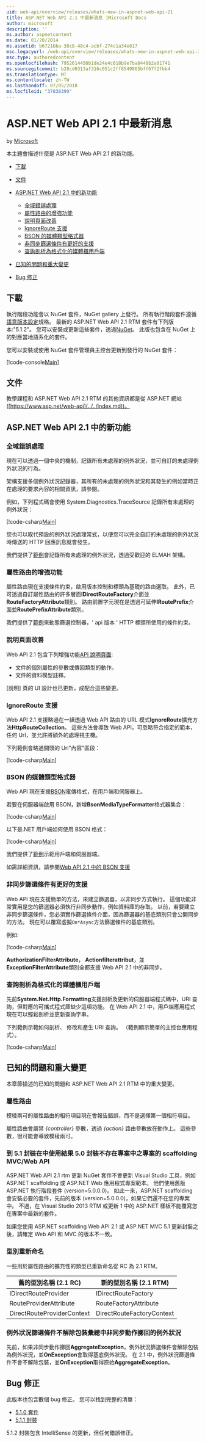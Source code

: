 ```yaml
---
uid: web-api/overview/releases/whats-new-in-aspnet-web-api-21
title: ASP.NET Web API 2.1 中最新消息 |Microsoft Docs
author: microsoft
description: ''
ms.author: aspnetcontent
ms.date: 01/20/2014
ms.assetid: b6721bba-38c8-48c4-acbf-274c1a34e817
msc.legacyurl: /web-api/overview/releases/whats-new-in-aspnet-web-api-21
msc.type: authoredcontent
ms.openlocfilehash: 7952614456b1de24e4c618b9e7ba8448b2a01741
ms.sourcegitcommit: b28cd0313af316c051c2ff8549865bff67f2fbb4
ms.translationtype: MT
ms.contentlocale: zh-TW
ms.lasthandoff: 07/05/2018
ms.locfileid: "37838399"
---
```

<a name="whats-new-in-aspnet-web-api-21"></a>ASP.NET Web API 2.1 中最新消息
====================
by [Microsoft](https://github.com/microsoft)

本主題會描述什麼是 ASP.NET Web API 2.1 的新功能。

- [下載](#download)
- [文件](#documentation)
- [ASP.NET Web API 2.1 中的新功能](#new-features)

    - [全域錯誤處理](#global-error)
    - [屬性路由的增強功能](#attribute-routing)
    - [說明頁面改善](#help-page)
    - [IgnoreRoute 支援](#ignoreroute)
    - [BSON 的媒體類型格式器](#bson)
    - [非同步篩選條件有更好的支援](#async-filters)
    - [查詢剖析為格式化的媒體櫃用戶端](#query-parsing)
- [已知的問題和重大變更](#known-issues)
- [Bug 修正](#bug-fixes)

<a id="download"></a>
## <a name="download"></a>下載

執行階段功能會以 NuGet 套件，NuGet gallery 上發行。 所有執行階段套件遵循[語意版本設定](http://semver.org/)規格。 最新的 ASP.NET Web API 2.1 RTM 套件有下列版本:"5.1.2"。 您可以安裝或更新這些套件，透過[NuGet](http://www.nuget.org/packages/Microsoft.AspNet.WebApi/)。 此版也包含在 NuGet 上的對應當地語系化的套件。

您可以安裝或使用 NuGet 套件管理員主控台更新到發行的 NuGet 套件：

[!code-console[Main](whats-new-in-aspnet-web-api-21/samples/sample1.cmd)]

<a id="documentation"></a>
## <a name="documentation"></a>文件

教學課程和 ASP.NET Web API 2.1 RTM 的其他資訊都是從 ASP.NET 網站 ([https://www.asp.net/web-api](../../index.md))。

<a id="new-features"></a>
## <a name="new-features-in-aspnet-web-api-21"></a>ASP.NET Web API 2.1 中的新功能

<a id="global-error"></a>
### <a name="global-error-handling"></a>全域錯誤處理

現在可以透過一個中央的機制，記錄所有未處理的例外狀況，並可自訂的未處理例外狀況的行為。

架構支援多個例外狀況記錄器，其所有的未處理的例外狀況和其發生的例如當時正在處理的要求內容的相關資訊，請參閱。

例如，下列程式碼會使用 System.Diagnostics.TraceSource 記錄所有未處理的例外狀況：

[!code-csharp[Main](whats-new-in-aspnet-web-api-21/samples/sample2.cs)]

您也可以取代預設的例外狀況處理常式，以便您可以完全自訂的未處理的例外狀況時傳送的 HTTP 回應訊息就會發生。

我們提供了[範例](http://aspnet.codeplex.com/SourceControl/latest#Samples/WebApi/Elmah/ReadMe.txt)會記錄所有未處理的例外狀況，透過受歡迎的 ELMAH 架構。

<a id="attribute-routing"></a>
### <a name="attribute-routing-improvements"></a>屬性路由的增強功能

屬性路由現在支援條件約束，啟用版本控制和標頭為基礎的路由選取。 此外，已可透過自訂屬性路由的許多層面**IDirectRouteFactory**介面並**RouteFactoryAttribute**類別。 路由前置字元現在是透過可延伸**IRoutePrefix**介面並**RoutePrefixAttribute**類別。

我們提供了[範例](http://aspnet.codeplex.com/SourceControl/latest#Samples/WebApi/RoutingConstraintsSample/ReadMe.txt)來動態篩選控制器，' api 版本 ' HTTP 標頭所使用的條件約束。

<a id="help-page"></a>
### <a name="help-page-improvements"></a>說明頁面改善

Web API 2.1 包含下列增強功能[API 說明頁面](../getting-started-with-aspnet-web-api/creating-api-help-pages.md):

- 文件的個別屬性的參數或傳回類型的動作。
- 文件的資料模型註釋。

[說明] 頁的 UI 設計也已更新，成配合這些變更。

<a id="ignoreroute"></a>
### <a name="ignoreroute-support"></a>IgnoreRoute 支援

Web API 2.1 支援略過在一組透過 Web API 路由的 URL 模式**IgnoreRoute**擴充方法**HttpRouteCollection**。 這些方法會導致 Web API，可忽略符合指定的範本，任何 Url，並允許將額外的處理視主機。

下列範例會略過開頭的 Uri&quot;內容&quot;區段：

[!code-csharp[Main](whats-new-in-aspnet-web-api-21/samples/sample3.cs)]

<a id="bson"></a>
### <a name="bson-media-type-formatter"></a>BSON 的媒體類型格式器

Web API 現在支援[BSON](http://bsonspec.org/)電傳格式，在用戶端和伺服器上。

若要在伺服器端啟用 BSON，新增**BsonMediaTypeFormatter**格式器集合：

[!code-csharp[Main](whats-new-in-aspnet-web-api-21/samples/sample4.cs)]

以下是.NET 用戶端如何使用 BSON 格式：

[!code-csharp[Main](whats-new-in-aspnet-web-api-21/samples/sample5.cs)]

我們提供了[範例](http://aspnet.codeplex.com/SourceControl/latest#Samples/WebApi/BSONSample/ReadMe.txt)示範用戶端和伺服器端。

如需詳細資訊，請參閱[Web API 2.1 中的 BSON 支援](../formats-and-model-binding/bson-support-in-web-api-21.md)

<a id="async-filters"></a>
### <a name="better-support-for-async-filters"></a>非同步篩選條件有更好的支援

Web API 現在支援簡單的方法，來建立篩選器，以非同步方式執行。 這個功能非常實用是您的篩選器必須執行非同步動作，例如資料庫的存取。 以前，若要建立非同步篩選條件，您必須實作篩選條件介面，因為篩選器的基底類別只會公開同步的方法。 現在可以覆寫虛擬`On*Async`方法篩選條件的基底類別。

例如: 

[!code-csharp[Main](whats-new-in-aspnet-web-api-21/samples/sample6.cs)]

**AuthorizationFilterAttribute**， **Actionfilterattribut**，並**ExceptionFilterAttribute**類別全都支援 Web API 2.1 中的非同步。

<a id="query-parsing"></a>
### <a name="query-parsing-for-the-client-formatting-library"></a>查詢剖析為格式化的媒體櫃用戶端

先前**System.Net.Http.Formatting**支援剖析及更新的伺服器端程式碼中，URI 查詢，但對應的可攜式程式庫缺少這項功能。 在 Web API 2.1 中，用戶端應用程式現在可以輕鬆剖析並更新查詢字串。

下列範例示範如何剖析、 修改和產生 URI 查詢。 （範例顯示簡單的主控台應用程式）。

[!code-csharp[Main](whats-new-in-aspnet-web-api-21/samples/sample7.cs)]

<a id="known-issues"></a>
## <a name="known-issues-and-breaking-changes"></a>已知的問題和重大變更

本章節描述的已知的問題和 ASP.NET Web API 2.1 RTM 中的重大變更。

### <a name="attribute-routing"></a>屬性路由

模稜兩可的屬性路由的相符項目現在會報告錯誤，而不是選擇第一個相符項目。

屬性路由會嚴禁 *{controller}* 參數，透過 *{action}* 路由參數放在動作上。 這些參數，很可能會導致模稜兩可。

### <a name="scaffolding-mvcweb-api-into-a-project-with-51-packages-results-in-50-packages-for-ones-that-dont-already-exist-in-the-project"></a>到 5.1 封裝在中使用結果 5.0 封裝不存在專案中之專案的 scaffolding MVC/Web API

ASP.NET Web API 2.1 rtm 更新 NuGet 套件不會更新 Visual Studio 工具，例如 ASP.NET scaffolding 或 ASP.NET Web 應用程式專案範本。 他們使用舊版 ASP.NET 執行階段套件 (version=5.0.0.0)。 如此一來，ASP.NET scaffolding 會安裝必要的套件，先前的版本 (version=5.0.0.0)，如果它們還不在您的專案中。 不過，在 Visual Studio 2013 RTM 或更新 1 中的 ASP.NET 樣板不能覆寫您在專案中最新的套件。

如果您使用 ASP.NET scaffolding Web API 2.1 或 ASP.NET MVC 5.1 更新封裝之後，請確定 Web API 和 MVC 的版本不一致。

### <a name="type-renames"></a>型別重新命名

一些用於屬性路由的擴充性的類型已重新命名從 RC 為 2.1 RTM。

| 舊的型別名稱 (2.1 RC) | 新的型別名稱 (2.1 RTM) |
| --- | --- |
| IDirectRouteProvider | IDirectRouteFactory |
| RouteProviderAttribute | RouteFactoryAttribute |
| DirectRouteProviderContext | DirectRouteFactoryContext |

### <a name="exception-filters-do-not-unwrap-aggregate-exceptions-thrown-in-async-actions"></a>例外狀況篩選條件不解除包裝彙總中非同步動作擲回的例外狀況

先前，如果非同步動作擲回**AggregateException**，例外狀況篩選條件會解除包裝為例外狀況，並**OnException**會取得基底例外狀況。 在 2.1 中，例外狀況篩選條件不會不解除包裝，並**OnException**取得原始**AggregateException**。

<a id="bug-fixes"></a>
## <a name="bug-fixes"></a>Bug 修正

此版本也包含數個 bug 修正。 您可以找到完整的清單：

- [5.1.0 套件](https://aspnetwebstack.codeplex.com/workitem/list/advanced?keyword=&amp;status=Closed&amp;type=All&amp;priority=All&amp;release=v5.1%20Preview|v5.1%20RTM&amp;assignedTo=All&amp;component=Web%20API|Web%20API%20OData&amp;sortField=AssignedTo&amp;sortDirection=Ascending&amp;page=0&amp;reasonClosed=Fixed)
- [5.1.1 封裝](https://aspnetwebstack.codeplex.com/workitem/list/advanced?keyword=&status=All&type=All&priority=All&release=v5.1.1%20RTM&assignedTo=All&component=Web%20API&sortField=AssignedTo&sortDirection=Ascending&page=0&reasonClosed=Fixed)

5.1.2 封裝包含 IntelliSense 的更新，但任何錯誤修正。
